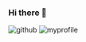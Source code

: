 ### Hi there 👋



![github](https://img.shields.io/badge/GitHub-100000?style=for-the-badge&logo=github&logoColor=white)
![myprofile](https://github-readme-stats.vercel.app/api?username=qwes5674&theme=blue-yellow)
